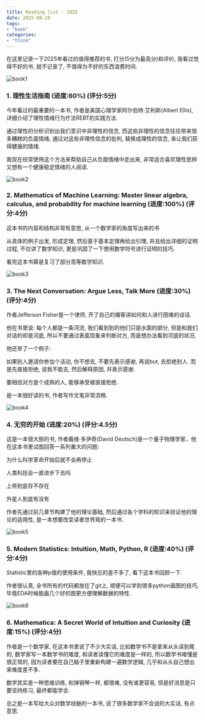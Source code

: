 ```yaml
---
title: Reading list - 2025
date: 2025-08-20
tags:
- "book"
categories:
- "think"
---
```


在这里记录一下2025年看过的值得推荐的书, 打分(5分为最高分)和评价, 我看过觉得不好的书, 就不记录了, 不值得为不好的东西浪费时间.

![book1](/images/book_2025/1.png)

### 1. 理性生活指南 (进度:60%) (评分:5分)

今年看过的最重要的一本书, 作者是美国心理学家阿尔伯特·艾利斯(Albert Ellis), 详细介绍了理性情绪行为疗法REBT的实践方法.

通过理性的分析识别出我们意识中非理性的信念, 而这些非理性的信念往往带来很多糟糕的负面情绪, 通过对这些非理性信念的批判, 替换成理性的信念, 来让我们获得健康的情绪.

我现在经常使用这个方法来帮助自己从负面情绪中走出来, 非常适合喜欢理性思辨又想有一个健康稳定情绪的人阅读.

![book2](/images/book_2025/2.png)

### 2. Mathematics of Machine Learning: Master linear algebra, calculus, and probability for machine learning (进度:100%) (评分:4分)

这本书的内容和结构非常有意思, 从一个数学家的角度写出来的书

从具体的例子出发, 形成定理, 然后基于基本定理再给出引理, 并且给出详细的证明过程, 不仅讲了数学知识, 更是巩固了一下使用数学符号进行证明的技巧.

看完这本书算是复习了部分高等数学知识.

![book3](/images/book_2025/3.png)

### 3. The Next Conversation: Argue Less, Talk More (进度:30%) (评分:4分)

作者Jefferson Fisher是一个律师, 开了自己的播客讲如何和人进行困难的谈话.

他在书里说: 每个人都是一条河流, 我们看到到的他们只是水面的部分, 但是和我们对话的却是河底, 所以不要通过表面现象来判断对方, 而是想办法看到河底的状况.

他还举了一个例子:

如果别人邀请你参加个活动, 你不想去, 不要先表示感谢, 再说but, 去拒绝别人. 而是先直接拒绝, 说我不能去, 然后解释原因, 并表示感谢.

要相信对方是个成熟的人, 能够承受被直接拒绝.

是一本很好读的书, 作者写作文笔非常流畅.

![book4](/images/book_2025/4.png)

### 4. 无穷的开始 (进度:20%) (评分:4.5分)

这是一本很大胆的书, 作者戴维·多伊奇(David Deutsch)是一个量子物理学家，他在这本书里试图回答一系列重大的问题:

为什么科学革命开始后就不会再停止

人类科技会一直进步下去吗

上帝到底存不存在

外星人到底有没有

作者先通过前几章节构建了他的理论基础, 然后通过各个学科的知识来验证他的理论的适用性, 是一本想要改变读者世界观的一本书.

![book5](/images/book_2025/5.png)

### 5. Modern Statistics: Intuition, Math, Python, R (进度:40%) (评分:4分)

Statistic里的各种p值的使用条件, 我快忘的差不多了, 看下这本书回顾一下.

作者很认真, 全书所有的代码都放在了git上, 顺便可以学到很多python画图的技巧, 毕竟EDA时候能画几个好的图更方便理解数据的特性.

![book6](/images/book_2025/6.png)

### 6. Mathematica: A Secret World of Intuition and Curiosity (进度:15%) (评分:4分)

作者是一个数学家, 在这本书里说了不少大实话, 比如数学书不是拿来从头读到尾的, 数学家写一本数学书的难度, 和读者读懂它的难度是一样的, 所以数学书难懂是很正常的, 因为读者要在自己脑子里重新构建一遍数学逻辑, 几乎和从头自己想出来难度差不多.

数学其实是一种思维训练, 和弹钢琴一样, 都很难, 没有谁更容易, 但是好消息是只要坚持练习, 最终都能学会.

总之是一本写给大众对数学祛魅的一本书, 说了很多数学家不会说的大实话, 有点意思.
